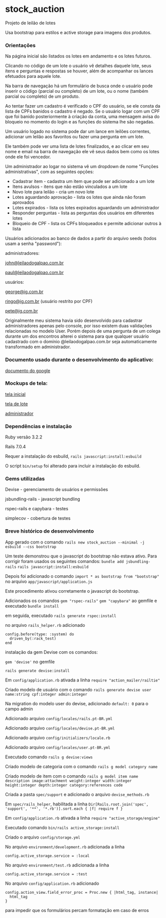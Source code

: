 # stock_auction

Projeto de leilão de lotes

Usa bootstrap para estilos e active storage para imagens dos produtos.

### Orientações

Na página inicial são listados os lotes em andamento e os lotes futuros.

Clicando no código de um lote o usuário vê detalhes daquele lote, seus ítens e perguntas e respostas se houver, além de acompanhar os lances efetuados para aquele lote.

Na barra de navegação há um formulário de busca onde o usuário pode inserir o código (parcial ou completo) de um lote, ou o nome (também parcial ou completo) de um produto.

Ao tentar fazer um cadastro é verificado o CPF do usuário, se ele consta da lista de CPFs banidos o cadastro é negado. Se o usuário logar com um CPF que foi banido posteriormente à criação da conta, uma mensagem avisa do bloqueio no momento do login e as funções do sistema lhe são negadas.

Um usuário logado no sistema pode dar um lance em leilões correntes, adicionar um leilão aos favoritos ou fazer uma pergunta em um lote.

Ele também pode ver uma lista de lotes finalizados, e ao clicar em seu nome e email na barra de navegação ele vê seus dados bem como os lotes onde ele foi vencedor.

Um administrador ao logar no sistema vê um dropdown de nome "Funções administrativas", com as seguintes opções:

* Cadastrar item - cadastra um item que pode ser adicionado a um lote
* Itens avulsos - itens que não estão vinculados a um lote
* Novo lote para leilão - cria um novo lote
* Lotes aguardando aprovação - lista os lotes que ainda não foram aprovados
* Lotes expirados - lista os lotes expirados aguardando um administrador
* Responder perguntas - lista as perguntas dos usuários em diferentes lotes
* Bloqueio de CPF - lista os CPFs bloqueados e permite adicionar outros à lista

Usuários adicionados ao banco de dados a partir do arquivo seeds (todos usam a senha "password"):

administradores:

john@leilaodogalpao.com.br

paul@leilaodogalpao.com.br

usuários:

george@ig.com.br

ringo@ig.com.br (usuário restrito por CPF)

pete@ig.com.br

Originalmente meu sistema havia sido desenvolvido para cadastrar administradores apenas pelo console, por isso existem duas validações relacionadas no modelo User. Porém depois de uma pergunta de um colega durante um dos encontros alterei o sistema para que qualquer usuário cadastrado com o domínio @leilaodogalpao.com.br seja automaticamente transformado em administrador.



### Documento usado durante o desenvolvimento do aplicativo:
[documento do google](https://docs.google.com/document/d/1nbUgFEDsCoDWohQGvsMc1p699bbuLrHR4jbBfwN2npI/edit?usp=sharing)

### Mockups de tela:
[tela inicial](https://excalidraw.com/#json=qnHL3yEYa4TwYO1UeC8ur,MU5dxEDRSWSjo2gHNaajQA)

[tela de lote](https://excalidraw.com/#json=P427IC1ZGvr1TUzyztIq7,mvG10dgt5NOg71IH5_WQBQ)

[administrador](https://excalidraw.com/#json=c-x-uycNkM0vhZrOCfdgv,de__sAKWHWzevRJb9RWD7Q)


### Dependências e instalação

Ruby versão 3.2.2

Rails 7.0.4

Requer a instalação do esbuild, `rails javascript:install:esbuild`

O script `bin/setup` foi alterado para incluir a instalação do esbuild.

### Gems utilizadas

Devise - gerenciamento de usuários e permissões

jsbundling-rails - javascript bundling

rspec-rails e capybara - testes

simplecov - cobertura de testes


### Breve histórico de desenvolvimento

App gerado com o comando `rails new stock_auction --minimal -j esbuild --css bootstrap`

Um teste demonstrou que o javascript do bootstrap não estava ativo. Para corrigir foram usados os seguintes comandos:
`bundle add jsbundling-rails`
`rails javascript:install:esbuild`

Depois foi adicionado o comando
`import * as bootstrap from "bootstrap"`
no arquivo `app/javascript/application.js`

Este procedimento ativou corretamente o javascript do bootstrap.

Adicionados os comandos
`gem "rspec-rails"`
`gem "capybara"`
ao gemfile e executado `bundle install`

em seguida, executado `rails generate rspec:install`

no arquivo `rails_helper.rb` adicionado
```
config.before(type: :system) do
  driven_by(:rack_test)
end
```

instalação da gem Devise com os comandos:

`gem 'devise'` no gemfile

`rails generate devise:install`

Em `config/application.rb` ativada a linha
`require "action_mailer/railtie"`

Criado modelo de usuário com o comando
`rails generate devise user name:string cpf:integer admin:integer`

Na migration do modelo user do devise, adicionado `default: 0` para o campo admin

Adicionado arquivo `config/locales/rails.pt-BR.yml`

Adicionado arquivo `config/locales/devise.pt-BR.yml`

Adicionado arquivo `config/initializers/locale.rb`

Adicionado arquivo `config/locales/user.pt-BR.yml`

Executado comando `rails g devise:views`

Criado modelo de categoria com o comando
`rails g model category name`

Criado modelo de item com o comando
`rails g model item name description image:attachment weight:integer width:integer height:integer depth:integer category:references code`

Criada a pasta `spec/support` e adicionado o arquivo `devise_methods.rb`

Em `spec/rails_helper`, habilitada a linha
`Dir[Rails.root.join('spec', 'support', '**', '*.rb')].sort.each { |f| require f }`

Em `config/application.rb` ativada a linha
`require "active_storage/engine"`

Executado comando `bin/rails active_storage:install`

Criado o arquivo `config/storage.yml`

No arquivo `environment/development.rb` adicionada a linha

`config.active_storage.service = :local`

No arquivo `environment/test.rb` adicionada a linha

`config.active_storage.service = :test`

No arquivo `config/application.rb` adicionado

```
config.action_view.field_error_proc = Proc.new { |html_tag, instance|
  html_tag
}
```
para impedir que os formulários percam formatação em caso de erros
